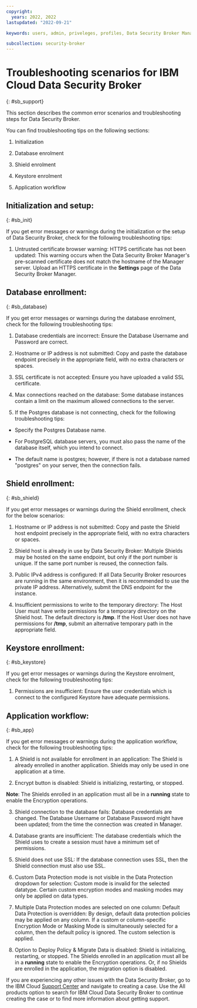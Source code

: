 ```yaml
---
copyright:
  years: 2022, 2022
lastupdated: "2022-09-21"

keywords: users, admin, priveleges, profiles, Data Security Broker Manager, SMTP

subcollection: security-broker
---
```


# Troubleshooting scenarios for IBM Cloud Data Security Broker
{: #sb_support}

This section describes the common error scenarios and troubleshooting
steps for Data Security Broker.

You can find troubleshooting tips on the following sections:

1.  Initialization

2.  Database enrolment

3.  Shield enrolment

4.  Keystore enrolment

5.  Application workflow

## Initialization and setup:
{: #sb_init}

If you get error messages or warnings during the initialization or the
setup of Data Security Broker, check for the following troubleshooting
tips:

1.  Untrusted certificate browser warning: HTTPS certificate has not
    been updated: This warning occurs when the Data Security Broker
    Manager's pre-scanned certificate does not match the hostname of the
    Manager server. Upload an HTTPS certificate in the **Settings** page
    of the Data Security Broker Manager.

## Database enrollment:
{: #sb_database}

If you get error messages or warnings during the database enrolment,
check for the following troubleshooting tips:

1.  Database credentials are incorrect: Ensure the Database Username and
    Password are correct.

2.  Hostname or IP address is not submitted: Copy and paste the database
    endpoint precisely in the appropriate field, with no extra
    characters or spaces.

3.  SSL certificate is not accepted: Ensure you have uploaded a valid
    SSL certificate.

4.  Max connections reached on the database: Some database instances
    contain a limit on the maximum allowed connections to the server.

5.  If the Postgres database is not connecting, check for the following
    troubleshooting tips:

-   Specify the Postgres Database name.

-   For PostgreSQL database servers, you must also pass the name of the
    database itself, which you intend to connect.

-   The default name is postgres; however, if there is not a database
    named "postgres" on your server, then the connection fails.

## Shield enrollment:
{: #sb_shield}

If you get error messages or warnings during the Shield enrollment,
check for the below scenarios:

1.  Hostname or IP address is not submitted: Copy and paste the Shield
    host endpoint precisely in the appropriate field, with no extra
    characters or spaces.

2.  Shield host is already in use by Data Security Broker: Multiple
    Shields may be hosted on the same endpoint, but only if the port
    number is unique. If the same port number is reused, the connection
    fails.

3.  Public IPv4 address is configured: If all Data Security Broker
    resources are running in the same environment, then it is
    recommended to use the private IP address. Alternatively, submit the
    DNS endpoint for the instance.

4.  Insufficient permissions to write to the temporary directory: The
    Host User must have write permissions for a temporary directory on
    the Shield host. The default directory is **/tmp**. If the Host User
    does not have permissions for **/tmp**, submit an alternative
    temporary path in the appropriate field.

## Keystore enrollment:
{: #sb_keystore}

If you get error messages or warnings during the Keystore enrolment,
check for the following troubleshooting tips:

1.  Permissions are insufficient: Ensure the user credentials which is
    connect to the configured Keystore have adequate permissions.

## Application workflow:
{: #sb_app}

If you get error messages or warnings during the application workflow,
check for the following troubleshooting tips:

1.  A Shield is not available for enrollment in an application: The
    Shield is already enrolled in another application. Shields may only
    be used in one application at a time.

2.  Encrypt button is disabled: Shield is initializing, restarting, or
    stopped.

**Note**: The Shields enrolled in an application must all be in a
**running** state to enable the Encryption operations.

3.  Shield connection to the database fails: Database credentials are
    changed. The Database Username or Database Password might have been
    updated; from the time the connection was created in Manager.

4.  Database grants are insufficient: The database credentials which the
    Shield uses to create a session must have a minimum set of
    permissions.

5.  Shield does not use SSL: If the database connection uses SSL, then
    the Shield connection must also use SSL.

6.  Custom Data Protection mode is not visible in the Data Protection
    dropdown for selection: Custom mode is invalid for the selected
    datatype. Certain custom encryption modes and masking modes may only
    be applied on data types.

7.  Multiple Data Protection modes are selected on one column: Default
    Data Protection is overridden: By design, default data protection
    policies may be applied on any column. If a custom or
    column-specific Encryption Mode or Masking Mode is simultaneously
    selected for a column, then the default policy is ignored. The
    custom selection is applied.

8.  Option to Deploy Policy & Migrate Data is disabled: Shield is
    initializing, restarting, or stopped. The Shields enrolled in an
    application must all be in a **running** state to enable the
    Encryption operations. Or, if no Shields are enrolled in the
    application, the migration option is disabled.

If you are experiencing any other issues with the Data Security Broker,
go to the IBM Cloud [Support Center](https://cloud.ibm.com/unifiedsupport/supportcenter) and navigate
to creating a case. Use the All products option to search for IBM Cloud Data Security Broker to continue creating the case or to find more information about getting support.

